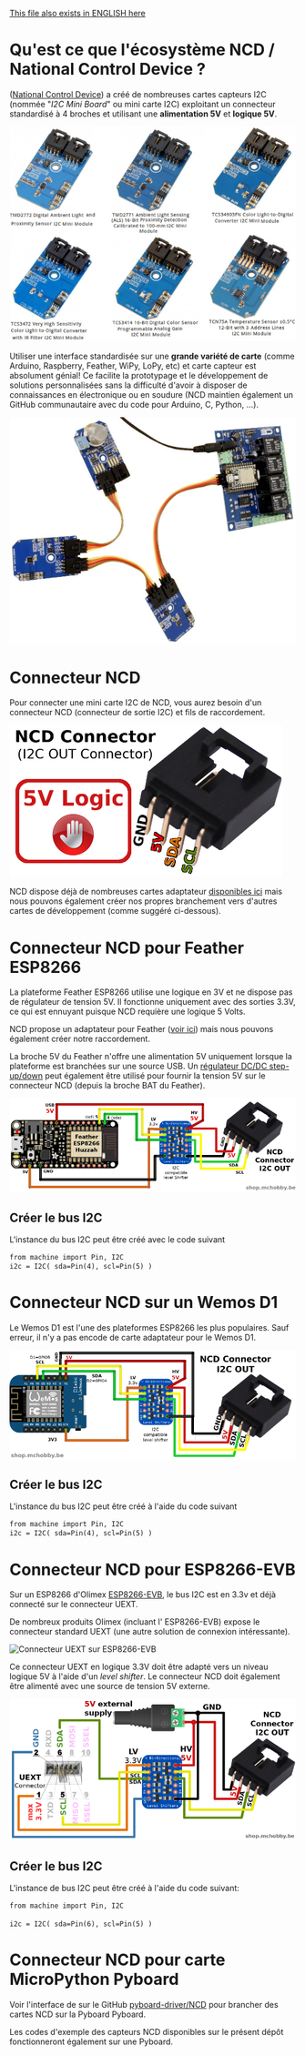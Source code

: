 [This file also exists in ENGLISH here](readme_eng.md)

# Qu'est ce que l'écosystème NCD  / National Control Device ?

([National Control Device](https://store.ncd.io)) a créé de nombreuses cartes capteurs I2C (nommée "_I2C Mini Board_" ou mini carte I2C) exploitant un connecteur standardisé à 4 broches et utilisant une __alimentation 5V__ et __logique 5V__.

![Quelques mini cartes I2C de NCD](docs/_static/ncd_samples.jpg)

Utiliser une interface standardisée sur une __grande variété de carte__ (comme Arduino, Raspberry, Feather, WiPy, LoPy, etc) et carte capteur est absolument génial! Ce facilite la prototypage et le développement de solutions personnalisées sans la difficulté d'avoir à disposer de connaissances en électronique ou en soudure (NCD maintien également un GitHub communautaire avec du code pour Arduino, C, Python, ...).

![NCD usage example](docs/_static/ncd_example.jpg)

# Connecteur NCD
Pour connecter une mini carte I2C de NCD, vous aurez besoin d'un connecteur NCD (connecteur de sortie I2C) et fils de raccordement.

![Connecteur NCD](docs/_static/ncd_conn.png)

NCD dispose déjà de nombreuses cartes adaptateur [disponibles ici](https://store.ncd.io/shop/?fwp_product_type=adapters) mais nous pouvons également créer nos propres branchement vers d'autres cartes de développement (comme suggéré ci-dessous).

# Connecteur NCD pour Feather ESP8266

La plateforme Feather ESP8266 utilise une logique en 3V et ne dispose pas de régulateur de tension 5V. Il fonctionne uniquement avec des sorties 3.3V, ce qui est ennuyant puisque NCD requière une logique 5 Volts.

NCD propose un adaptateur pour Feather ([voir ici](https://store.ncd.io/product/feather-i2c-shield-for-particle-and-feather-modules/)) mais nous pouvons également créer notre raccordement.

La broche 5V du Feather n'offre une alimentation 5V uniquement lorsque la plateforme est branchées sur une source USB. Un [régulateur DC/DC step-up/down](https://shop.mchobby.be/fr/regulateurs/463-regul-5v-500ma-step-updown-s7v7f5-3232100004634-pololu.html) peut également être utilisé pour fournir la tension 5V sur le connecteur NCD (depuis la broche BAT du Feather).

![Brancher une carte NCD sur un Feather ESP8266](docs/_static/ncd_feather.png)

## Créer le bus I2C

L'instance du bus I2C peut être créé avec le code suivant

```
from machine import Pin, I2C
i2c = I2C( sda=Pin(4), scl=Pin(5) )
```

# Connecteur NCD sur un Wemos D1
Le Wemos D1 est l'une des plateformes ESP8266 les plus populaires. Sauf erreur, il n'y a pas encode de carte adaptateur pour le Wemos D1.

![Brancher une carte NCD sur un Wemos D1](docs/_static/ncd_wemos.png)

## Créer le bus I2C

L'instance du bus I2C peut être créé à l'aide du code suivant

```
from machine import Pin, I2C
i2c = I2C( sda=Pin(4), scl=Pin(5) )
```

# Connecteur NCD pour ESP8266-EVB

Sur un ESP8266 d'Olimex [ESP8266-EVB](https://wiki.mchobby.be/index.php?title=ESP8266-DEV), le bus I2C est en 3.3v et déjà connecté sur le connecteur UEXT.

De nombreux produits Olimex (incluant l' ESP8266-EVB) expose le connecteur standard UEXT (une autre solution de connexion intéressante).

![Connecteur UEXT sur ESP8266-EVB](../UEXT/ESP8266-EVB-UEXT.jpg)

Ce connecteur UEXT en logique 3.3V doit être adapté vers un niveau logique 5V à l'aide d'un _level shifter_. Le connecteur NCD doit également être alimenté avec une source de tension 5V externe.

![Connecteur UEXT vers connecteur NCD](docs/_static/uext-to-ncd.png)

## Créer le bus I2C

L'instance de bus I2C peut être créé à l'aide du code suivant:

```
from machine import Pin, I2C

i2c = I2C( sda=Pin(6), scl=Pin(5) )
```

# Connecteur NCD pour carte MicroPython Pyboard

Voir l'interface de sur le GitHub [pyboard-driver/NCD](https://github.com/mchobby/pyboard-driver/tree/master/NCD) pour brancher des cartes NCD sur la Pyboard Pyboard.

Les codes d'exemple des capteurs NCD disponibles sur le présent dépôt fonctionneront également sur une Pyboard.
